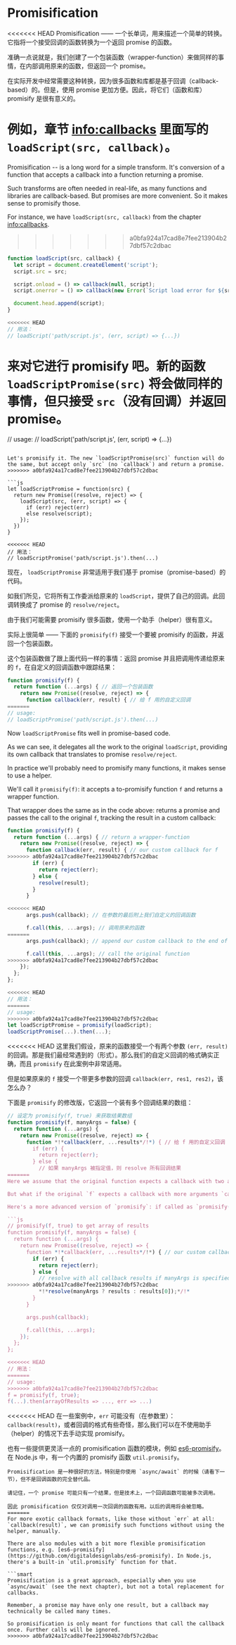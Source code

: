 # Promisification

<<<<<<< HEAD
Promisification —— 一个长单词，用来描述一个简单的转换。它指将一个接受回调的函数转换为一个返回 promise 的函数。

准确一点说就是，我们创建了一个包装函数（wrapper-function）来做同样的事情，在内部调用原来的函数，但返回一个 promise。

在实际开发中经常需要这种转换，因为很多函数和库都是基于回调（callback-based）的。但是，使用 promise 更加方便。因此，将它们（函数和库）promisify 是很有意义的。

例如，章节 <info:callbacks> 里面写的 `loadScript(src, callback)`。
=======
Promisification -- is a long word for a simple transform. It's conversion of a function that accepts a callback into a function returning a promise.

Such transforms are often needed in real-life, as many functions and libraries are callback-based. But promises are more convenient. So it makes sense to promisify those.

For instance, we have `loadScript(src, callback)` from the chapter <info:callbacks>.
>>>>>>> a0bfa924a17cad8e7fee213904b27dbf57c2dbac

```js run
function loadScript(src, callback) {
  let script = document.createElement('script');
  script.src = src;

  script.onload = () => callback(null, script);
  script.onerror = () => callback(new Error(`Script load error for ${src}`));

  document.head.append(script);
}

<<<<<<< HEAD
// 用法：
// loadScript('path/script.js', (err, script) => {...})
```

来对它进行 promisify 吧。新的函数 `loadScriptPromise(src)` 将会做同样的事情，但只接受 `src`（没有回调）并返回 promise。
=======
// usage:
// loadScript('path/script.js', (err, script) => {...})
```

Let's promisify it. The new `loadScriptPromise(src)` function will do the same, but accept only `src` (no `callback`) and return a promise.
>>>>>>> a0bfa924a17cad8e7fee213904b27dbf57c2dbac

```js
let loadScriptPromise = function(src) {
  return new Promise((resolve, reject) => {
    loadScript(src, (err, script) => {
      if (err) reject(err)
      else resolve(script);
    });
  })
}

<<<<<<< HEAD
// 用法：
// loadScriptPromise('path/script.js').then(...)
```

现在， `loadScriptPromise` 非常适用于我们基于 promise（promise-based）的代码。

如我们所见，它将所有工作委派给原来的 `loadScript`，提供了自己的回调。此回调转换成了 promise 的 `resolve/reject`。

由于我们可能需要 promisify 很多函数，使用一个助手（helper）很有意义。

实际上很简单 —— 下面的 `promisify(f)` 接受一个要被 promisify 的函数，并返回一个包装函数。

这个包装函数做了跟上面代码一样的事情：返回 promise 并且把调用传递给原来的 `f`，在自定义的回调函数中跟踪结果：

```js
function promisify(f) {
  return function (...args) { // 返回一个包装函数
    return new Promise((resolve, reject) => {
      function callback(err, result) { // 给 f 用的自定义回调
=======
// usage:
// loadScriptPromise('path/script.js').then(...)
```

Now `loadScriptPromise` fits well in promise-based code.

As we can see, it delegates all the work to the original `loadScript`, providing its own callback that translates to promise `resolve/reject`.

In practice we'll probably need to promisify many functions, it makes sense to use a helper.

We'll call it `promisify(f)`: it accepts a to-promisify function `f` and returns a wrapper function.

That wrapper does the same as in the code above: returns a promise and passes the call to the original `f`, tracking the result in a custom callback:

```js
function promisify(f) {
  return function (...args) { // return a wrapper-function
    return new Promise((resolve, reject) => {
      function callback(err, result) { // our custom callback for f
>>>>>>> a0bfa924a17cad8e7fee213904b27dbf57c2dbac
        if (err) {
          return reject(err);
        } else {
          resolve(result);
        }
      }

<<<<<<< HEAD
      args.push(callback); // 在参数的最后附上我们自定义的回调函数

      f.call(this, ...args); // 调用原来的函数
=======
      args.push(callback); // append our custom callback to the end of f arguments

      f.call(this, ...args); // call the original function
>>>>>>> a0bfa924a17cad8e7fee213904b27dbf57c2dbac
    });
  };
};

<<<<<<< HEAD
// 用法：
=======
// usage:
>>>>>>> a0bfa924a17cad8e7fee213904b27dbf57c2dbac
let loadScriptPromise = promisify(loadScript);
loadScriptPromise(...).then(...);
```

<<<<<<< HEAD
这里我们假设，原来的函数接受一个有两个参数 `(err, result)` 的回调。那是我们最经常遇到的（形式）。那么我们的自定义回调的格式确实正确，而且 `promisify` 在此案例中非常适用。

但是如果原来的 `f` 接受一个带更多参数的回调 `callback(err, res1, res2)`，该怎么办？

下面是 `promisify` 的修改版，它返回一个装有多个回调结果的数组：

```js
// 设定为 promisify(f, true) 来获取结果数组
function promisify(f, manyArgs = false) {
  return function (...args) {
    return new Promise((resolve, reject) => {
      function *!*callback(err, ...results*/!*) { // 给 f 用的自定义回调
        if (err) {
          return reject(err);
        } else {
          // 如果 manyArgs 被指定值，则 resolve 所有回调结果
=======
Here we assume that the original function expects a callback with two arguments `(err, result)`. That's what we encounter most often. Then our custom callback is in exactly the right format, and `promisify` works great for such a case.

But what if the original `f` expects a callback with more arguments `callback(err, res1, res2, ...)`?

Here's a more advanced version of `promisify`: if called as `promisify(f, true)`, the promise result will be an array of callback results `[res1, res2, ...]`:

```js
// promisify(f, true) to get array of results
function promisify(f, manyArgs = false) {
  return function (...args) {
    return new Promise((resolve, reject) => {
      function *!*callback(err, ...results*/!*) { // our custom callback for f
        if (err) {
          return reject(err);
        } else {
          // resolve with all callback results if manyArgs is specified
>>>>>>> a0bfa924a17cad8e7fee213904b27dbf57c2dbac
          *!*resolve(manyArgs ? results : results[0]);*/!*
        }
      }

      args.push(callback);

      f.call(this, ...args);
    });
  };
};

<<<<<<< HEAD
// 用法：
=======
// usage:
>>>>>>> a0bfa924a17cad8e7fee213904b27dbf57c2dbac
f = promisify(f, true);
f(...).then(arrayOfResults => ..., err => ...)
```

<<<<<<< HEAD
在一些案例中，`err` 可能没有（在参数里）：`callback(result)`，或者回调的格式有些奇怪，那么我们可以在不使用助手（helper）的情况下去手动实现 promisify。

也有一些提供更灵活一点的 promisification 函数的模块，例如 [es6-promisify](https://github.com/digitaldesignlabs/es6-promisify)。在 Node.js 中，有一个内置的 promisify 函数 `util.promisify`。

```smart
Promisification 是一种很好的方法，特别是你使用 `async/await` 的时候（请看下一节），但不是回调函数的完全替代品。

请记住，一个 promise 可能只有一个结果，但是技术上，一个回调函数可能被多次调用。

因此 promisification 仅仅对调用一次回调的函数有用。以后的调用将会被忽略。
=======
For more exotic callback formats, like those without `err` at all: `callback(result)`, we can promisify such functions without using the helper, manually.

There are also modules with a bit more flexible promisification functions, e.g. [es6-promisify](https://github.com/digitaldesignlabs/es6-promisify). In Node.js, there's a built-in `util.promisify` function for that.

```smart
Promisification is a great approach, especially when you use `async/await` (see the next chapter), but not a total replacement for callbacks.

Remember, a promise may have only one result, but a callback may technically be called many times.

So promisification is only meant for functions that call the callback once. Further calls will be ignored.
>>>>>>> a0bfa924a17cad8e7fee213904b27dbf57c2dbac
```
